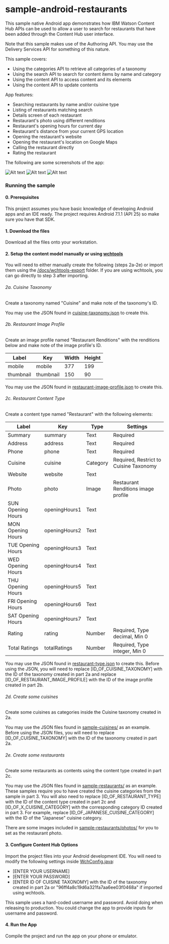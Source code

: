 # sample-android-restaurants
This sample native Android app demonstrates how IBM Watson Content Hub APIs can be used to allow a user to search for restaurants that have been added through the Content Hub user interface.

Note that this sample makes use of the Authoring API. You may use the Delivery Services API for something of this nature.

This sample covers:
* Using the categories API to retrieve all categories of a taxonomy
* Using the search API to search for content items by name and category
* Using the content API to access content and its elements
* Using the content API to update contents

App features:
* Searching restaurants by name and/or cuisine type
* Listing of restaurants matching search
* Details screen of each restaurant
* Restaurant's photo using different renditions
* Restaurant's opening hours for current day
* Restaurant's distance from your current GPS location
* Opening the restaurant's website
* Opening the restaurant's location on Google Maps
* Calling the restaurant directly
* Rating the restaurant

The following are some screenshots of the app:

![Alt text](/docs/screenshot-search.png?raw=true "Search")
![Alt text](/docs/screenshot-list.png?raw=true "Restaurants listing")
![Alt text](/docs/screenshot-restaurant.png?raw=true "Restaurant details")

### Running the sample

#### 0. Prerequisites

This project assumes you have basic knowledge of developing Android apps and an IDE ready. The project requires Android 7.1.1 (API 25) so make sure you have that SDK.

#### 1. Download the files

Download all the files onto your workstation.

#### 2. Setup the content model manually or using [wchtools](https://github.com/ibm-wch/wchtools-cli/releases)

You will need to either manually create the following (steps 2a-2e) or import them using the [/docs/wchtools-export](wchtools-export/) folder. If you are using wchtools, you can go directly to step 3 after importing.

###### 2a. Cuisine Taxonomy

Create a taxonomy named "Cuisine" and make note of the taxonomy's ID.

You may use the JSON found in [cuisine-taxonomy.json](/docs/manual-export/cuisine-taxonomy.json) to create this.

###### 2b. Restaurant Image Profile

Create an image profile named "Restaurant Renditions" with the renditions below and make note of the image profile's ID.

| Label | Key | Width | Height |
| --- | --- | --- | --- |
| mobile | mobile | 377 | 199 |
| thumbnail | thumbnail | 150 | 90 |

You may use the JSON found in [restaurant-image-profile.json](/docs/manual-export/restaurant-image-profile.json) to create this.

###### 2c. Restaurant Content Type

Create a content type named "Restaurant" with the following elements:

| Label | Key | Type | Settings |
| --- | --- | --- | --- |
| Summary | summary | Text | Required |
| Address | address | Text | Required |
| Phone | phone | Text | Required |
| Cuisine | cuisine | Category | Required, Restrict to Cuisine Taxonomy |
| Website | website | Text |  |
| Photo | photo | Image | Restaurant Renditions image profile |
| SUN Opening Hours | openingHours1 | Text |  |
| MON Opening Hours | openingHours2 | Text |  |
| TUE Opening Hours | openingHours3 | Text |  |
| WED Opening Hours | openingHours4 | Text |  |
| THU Opening Hours | openingHours5 | Text |  |
| FRI Opening Hours | openingHours6 | Text |  |
| SAT Opening Hours | openingHours7 | Text |  |
| Rating | rating | Number | Required, Type decimal, Min 0  |
| Total Ratings | totalRatings | Number | Required, Type integer, Min 0  |

You may use the JSON found in [restaurant-type.json](/docs/manual-export/restaurant-type.json) to create this. Before using the JSON, you will need to replace [ID_OF_CUISINE_TAXONOMY] with the ID of the taxonomy created in part 2a and replace [ID_OF_RESTAURANT_IMAGE_PROFILE] with the ID of the image profile created in part 2b.

###### 2d. Create some cuisines

Create some cuisines as categories inside the Cuisine taxonomy created in 2a.

You may use the JSON files found in [sample-cuisines/](/docs/manual-export/sample-cuisines) as an example. Before using the JSON files, you will need to replace [ID_OF_CUISINE_TAXONOMY] with the ID of the taxonomy created in part 2a.

###### 2e. Create some restaurants

Create some restaurants as contents using the content type created in part 2c.

You may use the JSON files found in [sample-restaurants/](/docs/manual-export/sample-restaurants) as an example. These samples require you to have created the cuisine categories from the sample in part 3. You will also need to replace [ID_OF_RESTAURANT_TYPE] with the ID of the content type created in part 2c and [ID_OF_X_CUISINE_CATEGORY] with the corresponding category ID created in part 3. For example, replace [ID_OF_JAPANESE_CUISINE_CATEGORY] with the ID of the "Japanese" cuisine category.

There are some images included in [sample-restaurants/photos/](/docs/manual-export/sample-restaurants/photos) for you to set as the restaurant photo.

#### 3. Configure Content Hub Options

Import the project files into your Android development IDE. You will need to modify the following settings inside  [WchConfig.java](/src/main/java/com/ibm/wch/restaurants/WchConfig.java):

* [ENTER YOUR USERNAME]
* [ENTER YOUR PASSWORD]
* [ENTER ID OF CUISINE TAXONOMY] with the ID of the taxonomy created in part 2a or "96ff4a8c19d6a321fa7aa6ee03f0468a" if imported using wchtools.

This sample uses a hard-coded username and password. Avoid doing when releasing to production. You could change the app to provide inputs for username and password.

#### 4. Run the App

Compile the project and run the app on your phone or emulator.
